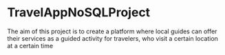 # TravelAppNoSQLProject
The aim of this project is to create a platform where local guides can offer their services as a guided activity for travelers, who visit a certain location at a certain time
